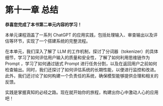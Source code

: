 # 第十一章 总结

**恭喜您完成了本书第二单元内容的学习！**

本单元课程涵盖了一系列 ChatGPT 的应用实践，包括处理输入、审查输出以及评估等环节，实现了一个搭建系统的完整流程。

在本单元，我们深入了解了 LLM 的工作机制，探讨了分词器（tokenizer）的具体细节，学习了如何评估用户输入的质量和安全性，了解了如何利用思维链作为 Prompt ，学习了如何通过链式 Prompt 进行任务分割，以及在返回用户之前如何检查输出。同时，我们还探讨了如何评估系统的长期性能，以便进行监控和改进。此外，我们还讨论了如何构建一个负责任的系统，确保模型能够提供合理和相关的反馈。

实践是掌握真知的必经之路。现在就开始你的旅程，构建出你心中激动人心的应用吧！

